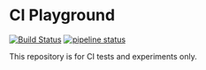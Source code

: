 # CI Playground

[![Build Status](https://travis-ci.org/offa/ci-playground.svg?branch=master)](https://travis-ci.org/offa/ci-playground) [![pipeline status](https://gitlab.com/offa/ci-playground/badges/master/pipeline.svg)](https://gitlab.com/offa/ci-playground/commits/master)



This repository is for CI tests and experiments only.

